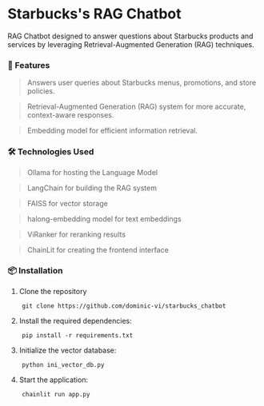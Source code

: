 # Starbucks's RAG Chatbot
RAG Chatbot designed to answer questions about Starbucks products and services by leveraging Retrieval-Augmented Generation (RAG) techniques.

### 🚀 Features
> Answers user queries about Starbucks menus, promotions, and store policies.

> Retrieval-Augmented Generation (RAG) system for more accurate, context-aware responses.

> Embedding model for efficient information retrieval.

### 🛠️ Technologies Used
> Ollama for hosting the Language Model

> LangChain for building the RAG system

> FAISS for vector storage

> halong-embedding model for text embeddings

> ViRanker for reranking results

> ChainLit for creating the frontend interface

### 📦 Installation
1. Clone the repository
```
    git clone https://github.com/dominic-vi/starbucks_chatbot
```
2. Install the required dependencies:
```
    pip install -r requirements.txt
```
3. Initialize the vector database:
```
    python ini_vector_db.py
```
4. Start the application:
```
    chainlit run app.py
```